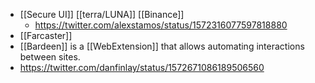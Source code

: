 - [[Secure UI]] [[terra/LUNA]] [[Binance]]
    - https://twitter.com/alexstamos/status/1572316077597818880
- [[Farcaster]]
- [[Bardeen]] is a [[WebExtension]] that allows automating interactions between sites.
- https://twitter.com/danfinlay/status/1572671086189506560
